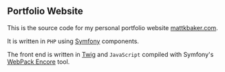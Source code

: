 ## Portfolio Website

This is the source code for my personal portfolio website [mattkbaker.com](https://mattkbaker.com).

It is written in `PHP` using [Symfony](https://symfony.com) components.

The front end is written in [Twig](https://twig.symfony.com) and `JavaScript` compiled with Symfony's [WebPack Encore](https://github.com/symfony/webpack-encore) tool.